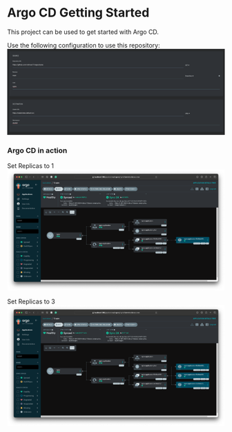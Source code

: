 # Argo CD Getting Started

This project can be used to get started with Argo CD.

Use the following configuration to use this repository:
![Getting started](images/getstarted.png)

### Argo CD in action
Set Replicas to 1
![Replicas=1](images/replicas-1.png)

Set Replicas to 3
![Replicas=3](images/replicas-3.png)